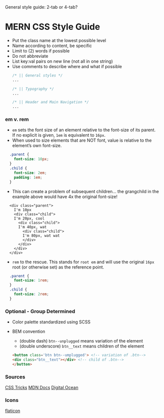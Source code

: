 General style guide:
  2-tab or 4-tab?

# MERN CSS Style Guide

- Put the class name at the lowest possible level
- Name according to content, be specific
- Limit to (2) words if possible
- Do not abbreviate
- List key:val pairs on new line (not all in one string)
- Use comments to describe where and what if possible
  ```CSS
  /* || General styles */
  ...

  /* || Typography */
  ...

  /* || Header and Main Navigation */
  ...
  ```

### em v. rem

- `em` sets the font size of an element relative to the font-size of its parent.  If no explicit is given, `1em` is equivalent to `16px`.
- When used to size elements that are NOT font, value is relative to the element’s own font-size. 

```CSS
  .parent {
    font-size: 10px;  
  }
  .child {
    font-size: 2em;
    padding: 1em;
  }
```

- This can create a problem of subsequent children... the grangchild in the example above would have 4x the original font-size!
  
```JSX
  <div class="parent">
    I'm 10px
    <div class="child">
    I'm 20px, cool
      <div class="child">
      I'm 40px, wat
        <div class="child">
        I'm 80px, wat wat
        </div>
      </div>
    </div>
  </div>
```

- `rem` to the rescue.  This stands for `root em` and will use the original `16px` root (or otherwise set) as the reference point. 

```CSS
  .parent {
    font-size: 1rem;  
  }
  .child {
    font-size: 2rem;
  }
```


### Optional - Group Determined

<!-- - Meaningful prefix
    - Visual components start with `c-` (layout)
    - Objects start with `o-` (buttons, etc)
    ```HTML
    <button class='c-layout'>
    <div class='c-layout-item c-grid o-button'></div>
    </button>
    ``` -->


- Color palette standardized using SCSS

- BEM convention
    - (double dash) `btn--unplugged` means variation of the element
    - (double underscore) `btn__text` means children of the element
    ```HTML
    <button class='btn btn--umplugged'> <!-- variation of .btn-->
    <div class="btn__text"></div> <!-- child of .btn-->
    </button>
    ```







### Sources
[CSS Tricks](https://css-tricks.com/bem-101/)
[MDN Docs](https://developer.mozilla.org/en-US/docs/MDN/Guidelines/Code_guidelines/CSS)
[Digital Ocean](https://www.digitalocean.com/community/tutorials/css-rem-vs-em-units)


### Icons
[flaticon](https://www.flaticon.com/)



